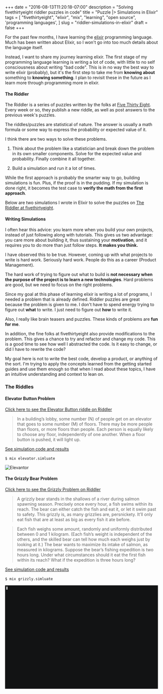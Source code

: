 +++
date = "2016-08-13T11:20:18-07:00"
description = "Solving fivethirtyeight riddler puzzles in code"
title = "Puzzle  |> Simulations in Elixir"
tags = [
  "fivethirtyeight",
  "elixir",
  "mix",
  "learning",
  "open source",
  'programming languages',
]
slug = "riddler-simulations-in-elixir"
draft = false
+++



For the past few months, I have learning the [elixir](http://elixir-lang.org/) programming language. Much has been written about Elixir, so I won't go into too much details about the language itself.

Instead, I want to share my journey learning elixir. The first stage of my programming language learning is writing a lot of code, with little to no self consciousness about writing "bad code". This is in no way the best way to write elixir (probably), but it's the first step to take me from __knowing about__ something to __knowing something__. I plan to revisit these in the future as I learn more through programming more in elixir.


#### The Riddler

The Riddler is a series of puzzles written by the folks at [Five Thirty Eight](https://fivethirtyeight.com/tag/the-riddler/). Every week or so, they publish a new riddle, as well as post answers to the previous week's puzzles.

The riddles/puzzles are statistical of nature. The answer is usually a math formula or some way to express the probability or expected value of it.

I think there are two ways to solve these problems.  

  1. Think about the problem like a statistician and break down the problem in its own smaller components. Solve for the expected value and probability. Finally combine it all together.

  2. Build a simulation and run it a lot of times.

While the first approach is probably the smarter way to go, building simulations is fun. Plus, if the proof is in the pudding. If my simulation is done right, it becomes the test case to __verify the math from the first approach__.


 Below are two simulations I wrote in Elixir to solve the puzzles on [The Riddler at fivethirtyeight](https://fivethirtyeight.com/tag/the-riddler/).



#### Writing Simulations
I often hear this advice: you learn more when you build your own projects, instead of just following along with tutorials. This gives us two advantage: you care more about building it, thus sustaining your __motivation__, and it requires you to do more than just follow steps. __It makes you think.__


I have observed this to be true. However, coming up with what projects to write is hard work. Seriously hard work. People do this as a career (Product Management).

The hard work of trying to figure out what to build is __not necessary when the purpose of the project is to learn a new technologies__. Hard problems are good, but we need to focus on the right problems.

Since my goal at this phase of learning elixir is writing a lot of programs, I needed a problem that is already defined. Riddler puzzles are great because the problem is given to me. I don't have to spend energy trying to figure out __what__ to write. I just need to figure out __how__ to write it.  

Also, I really like brain teasers and puzzles. These kinds of problems are __fun for me__.

In addition, the fine folks at fivethirtyeight also provide modifications to the problem. This gives a chance to try and refactor and change my code. This is a good time to see how well I abstracted the code. Is it easy to change, or did I have to rewrite the code?

My goal here is not to write the best code, develop a product, or anything of the sort. I'm trying to apply the concepts learned from the getting started guides and use them enough so that when I read about these topics, I have an intuitive understanding and context to lean on.

### The Riddles

#### Elevator Button Problem
[Click here to see the Elevator Button riddle on Riddler](https://fivethirtyeight.com/features/can-you-solve-this-elevator-button-puzzle/)  

> In a building’s lobby, some number (N) of people get on an elevator that goes to some number (M) of floors. There may be more people than floors, or more floors than people. Each person is equally likely to choose any floor, independently of one another. When a floor button is pushed, it will light up.

[See simulation code and results](https://github.com/bennycwong/riddler/tree/master/elevator_button)  

```
$ mix elevator.simluate
```
![Elevantor](https://cloud.githubusercontent.com/assets/4430436/17579892/af24cf12-5f4e-11e6-9f19-be9357d70f2c.gif)


#### The Grizzly Bear Problem
[Click here to see the Grizzly Problem on Riddler](https://fivethirtyeight.com/features/should-the-grizzly-bear-eat-the-salmon/)  

> A grizzly bear stands in the shallows of a river during salmon spawning season. Precisely once every hour, a fish swims within its reach. The bear can either catch the fish and eat it, or let it swim past to safety. This grizzly is, as many grizzlies are, persnickety. It’ll only eat fish that are at least as big as every fish it ate before.

> Each fish weighs some amount, randomly and uniformly distributed between 0 and 1 kilogram. (Each fish’s weight is independent of the others, and the skilled bear can tell how much each weighs just by looking at it.) The bear wants to maximize its intake of salmon, as measured in kilograms. Suppose the bear’s fishing expedition is two hours long. Under what circumstances should it eat the first fish within its reach? What if the expedition is three hours long?

[See simulation code and results](https://github.com/bennycwong/riddler/tree/master/grizzly_problem)

```
$ mix grizzly.simluate
```

![mix grizzly.simulate](https://github.com/bennycwong/riddler/raw/master/grizzly_problem/mix_grizzly_simulate.gif)
